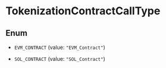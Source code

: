 

# TokenizationContractCallType

## Enum


* `EVM_CONTRACT` (value: `"EVM_Contract"`)

* `SOL_CONTRACT` (value: `"SOL_Contract"`)



